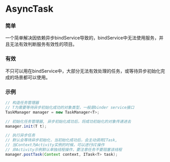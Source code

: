 # AsyncTask

### 简单
一个简单解决因依赖异步bindService导致的，bindService中无法使用服务，并且无法有效判断服务有效性的项目。

### 有效
不只可以用在bindService中，大部分无法有效处理的任务，或等待异步初始化完成的场景都可以使用。


### 示例
```java
// 构造任务管理器
// T为需要等待异步初始化成功的对象类型，一般是binder service接口
TaskManager manager = new TaskManager<T>;

// 初始化任务管理器, 异步初始化成功后，将成功初始化的对象传递进去
manager.init(T t);

// 执行异步任务
// 默认会等待异步初始化，当初始化成功后，会主动调用ITask,
// 当Context为Activity实例的时候，可以进行UI操作
// 非Activity示例默认单独线程操作，要注意任务不要阻塞该线程
manager.postTask(Context context, ITask<T> task);
```
